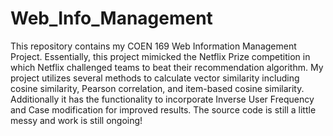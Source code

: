 # Web_Info_Management
This repository contains my COEN 169 Web Information Management Project. Essentially, this project mimicked the Netflix Prize competition in which Netflix challenged teams to beat their recommendation algorithm. My project utilizes several methods to calculate vector similarity including cosine similarity, Pearson correlation, and item-based cosine similarity. Additionally it has the functionality to incorporate Inverse User Frequency and Case modification for improved results. The source code is still a little messy and work is still ongoing!
